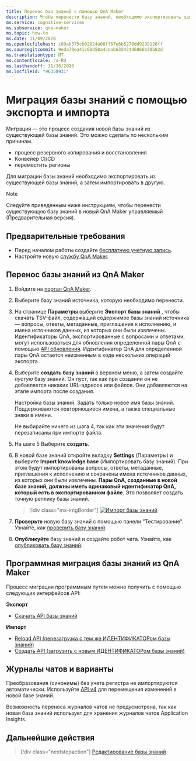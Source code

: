 ```yaml
---
title: Перенос баз знаний с помощью QnA Maker
description: Чтобы перенести базу знаний, необходимо экспортировать одну базы знаний, а затем импортировать ее в другую базу знаний.
ms.service: cognitive-services
ms.subservice: qna-maker
ms.topic: how-to
ms.date: 11/09/2020
ms.openlocfilehash: c89ab375cb02824a08ff57e6b5278dd9299126ff
ms.sourcegitcommit: 9eda79ea41c60d58a4ceab63d424d6866b38b82d
ms.translationtype: MT
ms.contentlocale: ru-RU
ms.lasthandoff: 11/30/2020
ms.locfileid: "96350931"
---
```

# <a name="migrate-a-knowledge-base-using-export-import"></a>Миграция базы знаний с помощью экспорта и импорта

Миграция — это процесс создания новой базы знаний из существующей базы знаний. Это можно сделать по нескольким причинам.

* процесс резервного копирования и восстановления
* Конвейер CI/CD
* переместить регионы

Для миграции базы знаний необходимо экспортировать из существующей базы знаний, а затем импортировать в другую.

> [!NOTE]
> Следуйте приведенным ниже инструкциям, чтобы перенести существующую базу знаний в новый QnA Maker управляемый (Предварительная версия).

## <a name="prerequisites"></a>Предварительные требования

* Перед началом работы создайте [бесплатную учетную запись](https://azure.microsoft.com/free/cognitive-services/).
* Настройте новую [службу QnA Maker](../How-To/set-up-qnamaker-service-azure.md).

## <a name="migrate-a-knowledge-base-from-qna-maker"></a>Перенос базы знаний из QnA Maker
1. Войдите на [портал QnA Maker](https://qnamaker.ai).
1. Выберите базу знаний источника, которую необходимо перенести.

1. На странице **Параметры** выберите **Экспорт базы знаний** , чтобы скачать TSV-файл, содержащий содержимое базы знаний источника — вопросы, ответы, метаданные, приглашения к исполнению, и имена источников данных, из которых они были извлечены. Идентификаторы QnA, экспортированные с вопросами и ответами, могут использоваться для обновления определенной пары QnA с помощью [API обновления](/rest/api/cognitiveservices/qnamaker/knowledgebase/update). Идентификатор QnA для определенной пары QnA остается неизменным в ходе нескольких операций экспорта.

1. Выберите **создать базу знаний** в верхнем меню, а затем создайте _пустую_ базу знаний. Он пуст, так как при создании он не добавляется никаких URL-адресов или файлов. Они добавляются на этапе импорта после создания.

    Настройка базы знаний. Задать только новое имя базы знаний. Поддерживаются повторяющиеся имена, а также специальные знаки в имени.

    Не выбирайте ничего из шага 4, так как эти значения будут перезаписаны при импорте файла.

1. На шаге 5 Выберите **создать**.

1. В новой базе знаний откройте вкладку **Settings** (Параметры) и выберите **Import knowledge base** (Импортировать базу знаний). При этом будут импортированы вопросы, ответы, метаданные, приглашения к исполнению и сохранены имена источников данных, из которых они были извлечены. **Пары QnA, созданные в новой базе знаний, должны иметь одинаковый идентификатор QnA, который есть в экспортированном файле**. Это позволяет создать точную реплику базы знаний.

   > [!div class="mx-imgBorder"]
   > [![Импорт базы знаний](../media/qnamaker-how-to-migrate-kb/Import.png)](../media/qnamaker-how-to-migrate-kb/Import.png#lightbox)

1. **Проверьте** новую базу знаний с помощью панели "Тестирование". Узнайте, как [проверить базу знаний](../How-To/test-knowledge-base.md).

1. **Опубликуйте** базу знаний и создайте робот чата. Узнайте, как [опубликовать базу знаний](../Quickstarts/create-publish-knowledge-base.md#publish-the-knowledge-base).

## <a name="programmatically-migrate-a-knowledge-base-from-qna-maker"></a>Программная миграция базы знаний из QnA Maker

Процесс миграции программным путем можно получить с помощью следующих интерфейсов API:

**Экспорт**

* [Скачать API базы знаний](/rest/api/cognitiveservices/qnamaker4.0/knowledgebase/download)

**Импорт**

* [Reload API (перезагрузка с тем же ИДЕНТИФИКАТОРом базы знаний)](/rest/api/cognitiveservices/qnamaker4.0/knowledgebase/replace)
* [Создать API (загрузить с новым ИДЕНТИФИКАТОРом базы знаний)](/rest/api/cognitiveservices/qnamaker4.0/knowledgebase/create)


## <a name="chat-logs-and-alterations"></a>Журналы чатов и варианты
Преобразования (синонимы) без учета регистра не импортируются автоматически. Используйте [API v4](/rest/api/cognitiveservices/qnamaker4.0/knowledgebase) для перемещения изменений в новой базе знаний.

Возможность переноса журналов чатов не предусмотрена, так как новая база знаний использует для хранения журналов чатов Application Insights.

## <a name="next-steps"></a>Дальнейшие действия

> [!div class="nextstepaction"]
> [Редактирование базы знаний](../How-To/edit-knowledge-base.md)